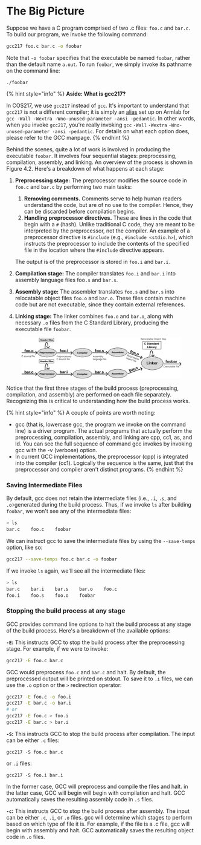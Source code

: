 # The Big Picture

Suppose we have a C program comprised of two .c files: `foo.c` and `bar.c`. To build our program, we invoke the following command:&#x20;

```bash
gcc217 foo.c bar.c -o foobar
```

Note that `-o foobar` specifies that the executable be named `foobar`_,_ rather than the default name `a.out`. To run `foobar`, we simply invoke its pathname on the command line:

```
./foobar
```

{% hint style="info" %}
**Aside: What is gcc217?**

In COS217, we use `gcc217` instead of `gcc`. It's important to understand that `gcc217` is not a different compiler; it is simply an [alias](../../the-linux-command-line/useful-command-line-features/aliases.md) set up on Armlab for `gcc -Wall -Wextra -Wno-unused-parameter -ansi -pedantic`. In other words, when you invoke `gcc217`, you're really invoking `gcc` `-Wall` `-Wextra` `-Wno-unused-parameter -ansi -pedantic`. For details on what each option does, please refer to the GCC manpage.
{% endhint %}

Behind the scenes, quite a lot of work is involved in producing the executable `foobar`. It involves four sequential stages: preprocessing, compilation, assembly, and linking. An overview of the process is shown in Figure 4.2. Here's a breakdown of what happens at each stage:

1.  **Preprocessing stage:** The preprocessor modifies the source code in `foo.c` and `bar.c` by performing two main tasks:

    1. **Removing comments.** Comments serve to help human readers understand the code, but are of no use to the compiler. Hence, they can be discarded before compilation begins.&#x20;
    2. **Handling preprocessor directives.** These are lines in the code that begin with a `#` (hash). Unlike traditional C code, they are meant to be interpreted by the preprocessor, not the compiler. An example of a preprocessor directive is `#include` (e.g., `#include <stdio.h>`), which instructs the preprocessor to include the contents of the specified file in the location where the `#include` directive appears.&#x20;

    The output is of the preprocessor is stored in `foo.i` and `bar.i.`&#x20;
2. **Compilation stage:** The compiler translates `foo.i` and `bar.i` into assembly language files foo`.s` and `bar.s`.&#x20;
3. **Assembly stage:** The assembler translates `foo.s` and `bar.s` into relocatable object files `foo.o` and `bar.o`. These files contain machine code but are not executable, since they contain external references.&#x20;
4. **Linking stage:** The linker combines `foo.o` and `bar.o`, along with necessary `.o` files from the C Standard Library, producing the executable file `foobar`.

<figure><img src="../../.gitbook/assets/Group 70 (2).png" alt=""><figcaption></figcaption></figure>

Notice that the first three stages of the build process (preprocessing, compilation, and assembly) are performed on each file separately. Recognizing this is critical to understanding how the build process works.

{% hint style="info" %}
A couple of points are worth noting:

* gcc (that is, lowercase gcc, the program we invoke on the command line) is a driver program. The actual programs that actually perform the preprocessing, compilation, assembly, and linking are cpp, cc1, as, and ld. You can see the full sequence of command gcc invokes by invoking gcc with the -v (verbose) option.&#x20;
* In current GCC implementations, the preprocessor (cpp) is integrated into the compiler (cc1). Logically the sequence is the same, just that the preprocessor and compiler aren't distinct programs.&#x20;
{% endhint %}

### Saving Intermediate Files

By default, gcc does not retain the intermediate files (i.e., `.i`, `.s`, and `.o)`generated during the build process. Thus, if we invoke `ls` after building `foobar`, we won't see any of the intermediate files:&#x20;

```bash
> ls
bar.c    foo.c    foobar
```

We can instruct gcc to save the intermediate files by using the `--save-temps` option, like so:

```bash
gcc217 --save-temps foo.c bar.c -o foobar
```

If we invoke `ls` again, we'll see all the intermediate files:&#x20;

```bash
> ls
bar.c    bar.i    bar.s    bar.o    foo.c    
foo.i    foo.s    foo.o    foobar   
```

### Stopping the build process at any stage

GCC provides command line options to halt the build process at any stage of the build process. Here's a breakdown of the available options:

**`-E`:**  This instructs GCC to stop the build process after the preprocessing stage. For example, if we were to invoke:

```bash
gcc217 -E foo.c bar.c
```

GCC would preprocess `foo.c` and `bar.c` and halt. By default, the preprocessed output will be printed on stdout. To save it to `.i` files, we can use the `.o` option or the `>` redirection operator:&#x20;

```bash
gcc217 -E foo.c -o foo.i
gcc217 -E bar.c -o bar.i
# or
gcc217 -E foo.c > foo.i
gcc217 -E bar.c > bar.i
```

**`-S`:** This instructs GCC to stop the build process after compilation. The input can be either `.c` files:&#x20;

```
gcc217 -S foo.c bar.c 
```

or `.i` files:

```
gcc217 -S foo.i bar.i
```

In the former case, GCC will preprocess and compile the files and halt. in the latter case, GCC will begin will begin with compilation and halt. GCC automatically saves the resulting assembly code in `.s` files.

**`-c`:** This instructs GCC to stop the build process after assembly. The input can be either `.c`, `.i`, or `.o` files. gcc will determine which stages to perform based on which type of file it is. For example, if the file is a .c file, gcc will begin with assembly and halt. GCC automatically saves the resulting object code in `.o` files.&#x20;
